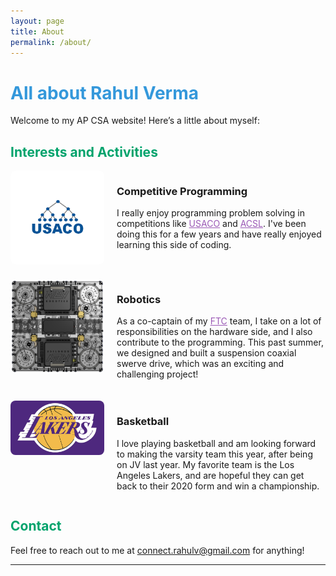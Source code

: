 ```yaml
---
layout: page
title: About
permalink: /about/
---
```


# <span style="color: #3498db;">All about Rahul Verma</span>

Welcome to my AP CSA website! Here’s a little about myself:

## <span style="color: #00A36C;">Interests and Activities</span>

<div style="display: flex; align-items: flex-start; margin-bottom: 20px;">
    <div style="flex: 0 0 150px; margin-right: 20px;">
        <img src="../images/usaco.png" alt="Competitive Programming" style="width: 100%; border-radius: 8px;">
    </div>
    <div style="flex: 1;">
        <h3>Competitive Programming</h3>
        <p>I really enjoy programming problem solving in competitions like <a href="https://usaco.org" style="color: #9b59b6;">USACO</a> and <a href="https://www.acsl.org" style="color: #9b59b6;">ACSL</a>. I've been doing this for a few years and have really enjoyed learning this side of coding.</p>
    </div>
</div>

<div style="display: flex; align-items: flex-start; margin-bottom: 20px;">
    <div style="flex: 0 0 150px; margin-right: 20px;">
        <img src="../images/Robot2.png" alt="Robotics" style="width: 100%; border-radius: 8px;">
    </div>
    <div style="flex: 1;">
        <h3>Robotics</h3>
        <p>As a co-captain of my <a href="https://www.firstinspires.org/robotics/ftc" style="color: #9b59b6;">FTC</a> team, I take on a lot of responsibilities on the hardware side, and I also contribute to the programming. This past summer, we designed and built a suspension coaxial swerve drive, which was an exciting and challenging project!</p>
    </div>
</div>

<div style="display: flex; align-items: flex-start;">
    <div style="flex: 0 0 150px; margin-right: 20px;">
        <img src="../images/lakers.png" alt="Basketball" style="width: 100%; border-radius: 8px;">
    </div>
    <div style="flex: 1;">
        <h3>Basketball</h3>
        <p>I love playing basketball and am looking forward to making the varsity team this year, after being on JV last year. My favorite team is the Los Angeles Lakers, and are hopeful they can get back to their 2020 form and win a championship.</p>
    </div>
</div>

## <span style="color: #00A36C;">Contact</span>

Feel free to reach out to me at connect.rahulv@gmail.com for anything!

---
